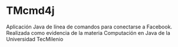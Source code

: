 # TMcmd4j
Aplicación Java de línea de comandos para conectarse a Facebook. Realizada como evidencia de la materia Computación en Java de la Universidad TecMilenio
